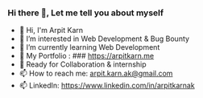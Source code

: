 ### Hi there 👋, Let me tell you about myself

<!--
**arpitkarnak/arpitkarnak** is a ✨ _special_ ✨ repository because its `README.md` (this file) appears on your GitHub profile.

Here are some ideas to get you started:

- 🔭 I’m currently working on ...
- 🌱 I’m currently learning ...
- 👯 I’m looking to collaborate on ...
- 🤔 I’m looking for help with ...
- 💬 Ask me about ...
- 📫 How to reach me: ...
- 😄 Pronouns: ...
- ⚡ Fun fact: ...
-->

- 👋 Hi, I'm  Arpit Karn 
- 👀 I’m interested in Web Development & Bug Bounty
- 🌱 I’m currently learning Web Development 
- 💬 My Portfolio : ###  https://arpitkarn.me
- 👯 Ready for Collaboration & internship
- 📫 How to reach me: arpit.karn.ak@gmail.com  
- 📫 LinkedIn: https://www.linkedin.com/in/arpitkarnak




